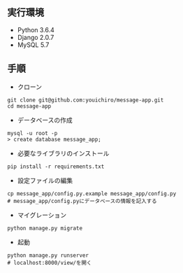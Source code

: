 ## 実行環境

- Python 3.6.4
- Django 2.0.7
- MySQL 5.7

## 手順

- クローン

```
git clone git@github.com:youichiro/message-app.git
cd message-app
```

- データベースの作成

```
mysql -u root -p
> create database message_app;
```

- 必要なライブラリのインストール

```
pip install -r requirements.txt
```

- 設定ファイルの編集

```
cp message_app/config.py.example message_app/config.py
# message_app/config.pyにデータベースの情報を記入する
```

- マイグレーション

```
python manage.py migrate
```

- 起動

```
python manage.py runserver
# localhost:8000/view/を開く
```
